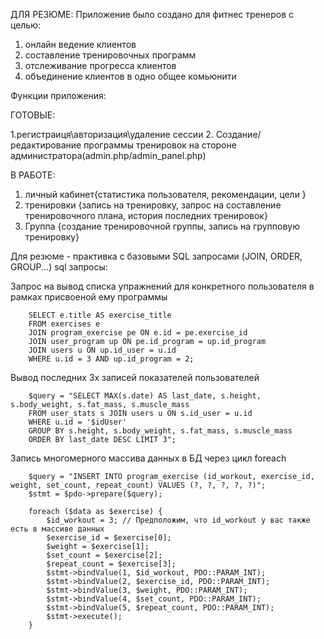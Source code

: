 ДЛЯ РЕЗЮМЕ:
Приложение было создано для фитнес тренеров с целью:
1. онлайн ведение клиентов
2. составление тренировочных программ
3. отслеживание прогресса клиентов
4. объединение клиентов в одно общее комьюнити

Функции приложения:

ГОТОВЫЕ:

1.регистраиця\авторизация\удаление сессии
2. Создание/редактирование программы тренировок на стороне администратора(admin.php/admin_panel.php)


В РАБОТЕ:
1. личный кабинет{статистика пользователя, рекомендации, цели }
2. тренировки {запись на тренировку, запрос на составление тренировочного плана, история последних тренировок}
3. Группа {создание тренировочной группы, запись на групповую тренировку}


Для резюме - практивка с базовыми SQL запросами (JOIN, ORDER, GROUP...)
sql запросы: 

Запрос на вывод списка упражнений для конкретного пользователя в рамках присвоеной ему программы

        SELECT e.title AS exercise_title
        FROM exercises e
        JOIN program_exercise pe ON e.id = pe.exercise_id
        JOIN user_program up ON pe.id_program = up.id_program
        JOIN users u ON up.id_user = u.id
        WHERE u.id = 3 AND up.id_program = 2;


Вывод последних 3х записей показателей пользователей 

        $query = "SELECT MAX(s.date) AS last_date, s.height, s.body_weight, s.fat_mass, s.muscle_mass 
        FROM user_stats s JOIN users u ON s.id_user = u.id 
        WHERE u.id = '$idUser' 
        GROUP BY s.height, s.body_weight, s.fat_mass, s.muscle_mass 
        ORDER BY last_date DESC LIMIT 3";


Запись многомерного массива данных в БД через цикл foreach

        $query = "INSERT INTO program_exercise (id_workout, exercise_id, weight, set_count, repeat_count) VALUES (?, ?, ?, ?, ?)";
        $stmt = $pdo->prepare($query);

        foreach ($data as $exercise) {
            $id_workout = 3; // Предположим, что id_workout у вас также есть в массиве данных
            $exercise_id = $exercise[0];
            $weight = $exercise[1];
            $set_count = $exercise[2];
            $repeat_count = $exercise[3];
            $stmt->bindValue(1, $id_workout, PDO::PARAM_INT);
            $stmt->bindValue(2, $exercise_id, PDO::PARAM_INT);
            $stmt->bindValue(3, $weight, PDO::PARAM_INT);
            $stmt->bindValue(4, $set_count, PDO::PARAM_INT);
            $stmt->bindValue(5, $repeat_count, PDO::PARAM_INT);
            $stmt->execute();
        }
